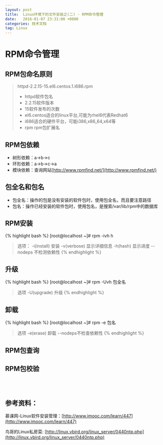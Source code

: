 ```yaml
---
layout: post
title:  Linux环境下的文件安装之(二) - RPM命令管理
date:   2016-01-07 23:31:00 +0800
categories: 技术文档
tag: Linux
---
```


RPM命令管理
==============================

RPM包命名原则
------------------------------

> httpd-2.2.15-15.el6.centos.1.i686.rpm <br>
> - httpd软件包名 <br>
> - 2.2.15软件版本 <br>
> - 15软件发布的次数 <br>
> - el6.centos适合的linux平台,可能为rhel6代表Redhat6 <br>
> - i686适合的硬件平台，可能i386,x86_64,x64等 <br>
> - rpm rpm包扩展名

RPM包依赖
------------------------------

+ 树形依赖：a->b->c
+ 环形依赖：a->b->c->a
+ 模块依赖：查询网站[http://www.rpmfind.net/](http://www.rpmfind.net/)

包全名和包名
------------------------------

+ 包全名：操作的包是没有安装的软件包时，使用包全名，而且要注意路径
+ 包名：操作已经安装的软件包时，使用包名，是搜索/var/lib/rpm中的数据库

RPM安装
------------------------------

{% highlight bash %}
[root@localhost ~]# rpm -ivh h
> 选项：
> -i(install) 安装
> -v(verbose) 显示详细信息
> -h(hash) 显示进度
> --nodeps 不检测依赖性
{% endhighlight %}

升级
------------------------------

{% highlight bash %}
[root@localhost ~]# rpm -Uvh 包全名
> 选项
> -U(upgrade) 升级
{% endhighlight %}

卸载
------------------------------

{% highlight bash %}
[root@localhost ~]# rpm -e 包名
> 选项
> -e(erase) 卸载
> --nodeps不检查依赖性
{% endhighlight %}

RPM包查询
------------------------------


RPM包校验
------------------------------


<br />
<br />

参考资料：
-------------------------------------

慕课网-Linux软件安装管理：[http://www.imooc.com/learn/447](http://www.imooc.com/learn/447)

鸟哥的Linux私房菜: [http://linux.vbird.org/linux_server/0440ntp.php](http://linux.vbird.org/linux_server/0440ntp.php)

<br />
<br />